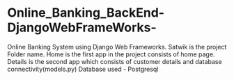 # Online_Banking_BackEnd-DjangoWebFrameWorks-
Online Banking System using Django Web Frameworks.
Satwik is the project Folder name.
Home is the first app in the project consists of home page.
Details is the second app which consists of customer details and database connectivity(models.py)
Database used - Postgresql

